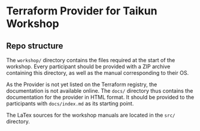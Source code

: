 # Terraform Provider for Taikun Workshop

## Repo structure

The `workshop/` directory contains the files required at the start of the workshop.
Every participant should be provided with a ZIP archive containing this directory,
as well as the manual corresponding to their OS.

As the Provider is not yet listed on the Terraform registry, the documentation is not available online.
The `docs/` directory thus contains the documentation for the provider in HTML format.
It should be provided to the participants with `docs/index.md` as its starting point.

The LaTex sources for the workshop manuals are located in the `src/` directory.
